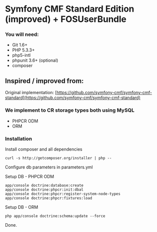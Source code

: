 # Symfony CMF Standard Edition (improved) + FOSUserBundle

### You will need:
  * Git 1.6+
  * PHP 5.3.3+
  * php5-intl
  * phpunit 3.6+ (optional)
  * composer

## Inspired / improved from:

Original implementation: [https://github.com/symfony-cmf/symfony-cmf-standard](https://github.com/symfony-cmf/symfony-cmf-standard)

### We implement to CR storage types both using MySQL
  * PHPCR ODM
  * ORM

### Installation

Install composer and all dependencies

	curl -s http://getcomposer.org/installer | php --

Configure db parameters in parameters.yml

Setup DB - PHPCR ODM

	app/console doctrine:database:create
	app/console doctrine:phpcr:init:dbal
	app/console doctrine:phpcr:register-system-node-types
	app/console doctrine:phpcr:fixtures:load

Setup DB - ORM

	php app/console doctrine:schema:update --force

Done.